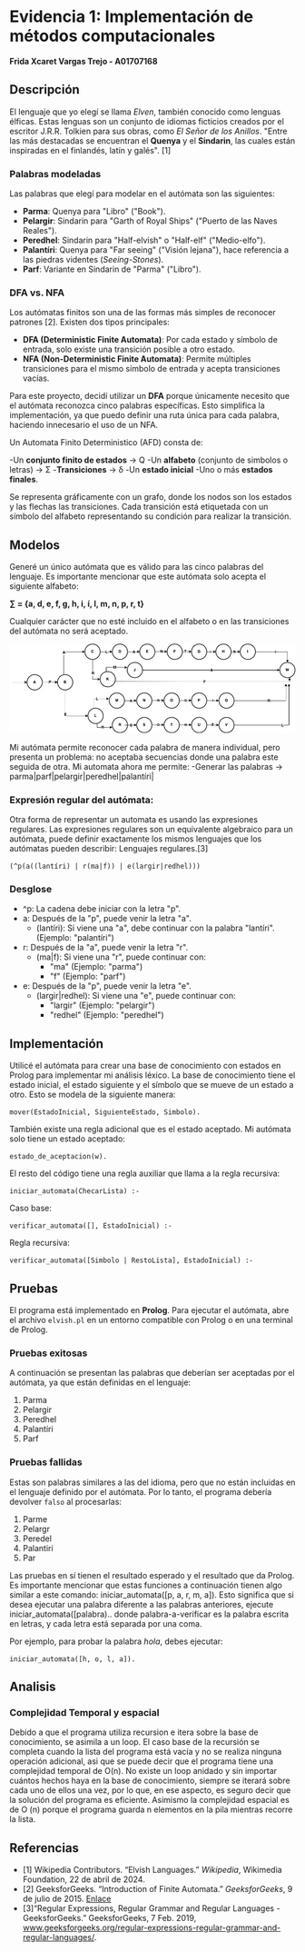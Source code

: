 # Evidencia 1: Implementación de métodos computacionales

**Frida Xcaret Vargas Trejo - A01707168**

## Descripción

El lenguaje que yo elegí se llama *Elven*, también conocido como lenguas élficas. Estas lenguas son un conjunto de idiomas ficticios creados por el escritor J.R.R. Tolkien para sus obras, como *El Señor de los Anillos*. "Entre las más destacadas se encuentran el **Quenya** y el **Sindarin**, las cuales están inspiradas en el finlandés, latín y galés". [1]

### Palabras modeladas

Las palabras que elegí para modelar en el autómata son las siguientes:

- **Parma**: Quenya para "Libro" ("Book").
- **Pelargir**: Sindarin para "Garth of Royal Ships" ("Puerto de las Naves Reales").
- **Peredhel**: Sindarin para "Half-elvish" o "Half-elf" ("Medio-elfo").
- **Palantíri**: Quenya para "Far seeing" ("Visión lejana"), hace referencia a las piedras videntes (*Seeing-Stones*).
- **Parf**: Variante en Sindarin de "Parma" ("Libro").

### DFA vs. NFA

Los autómatas finitos son una de las formas más simples de reconocer patrones [2]. Existen dos tipos principales:

- **DFA (Deterministic Finite Automata)**: Por cada estado y símbolo de entrada, solo existe una transición posible a otro estado.
- **NFA (Non-Deterministic Finite Automata)**: Permite múltiples transiciones para el mismo símbolo de entrada y acepta transiciones vacías.

Para este proyecto, decidí utilizar un **DFA** porque únicamente necesito que el autómata reconozca cinco palabras específicas. Esto simplifica la implementación, ya que puedo definir una ruta única para cada palabra, haciendo innecesario el uso de un NFA.

Un Automata Finito Deterministico (AFD) consta de:

-Un **conjunto finito de estados** -> Q
-Un **alfabeto** (conjunto de simbolos o letras) -> Σ
-**Transiciones** -> δ
-Un **estado inicial**
-Uno o más **estados finales**.

Se representa gráficamente con un grafo, donde los nodos son los estados y las flechas las transiciones. Cada transición está etiquetada con un símbolo del alfabeto representando su condición para realizar la transición.

## Modelos

Generé un único autómata que es válido para las cinco palabras del lenguaje. Es importante mencionar que este autómata solo acepta el siguiente alfabeto:

**∑ = {a, d, e, f, g, h, i, í, l, m, n, p, r, t}**

Cualquier carácter que no esté incluido en el alfabeto o en las transiciones del autómata no será aceptado.

![Autómata](/automata.png)

Mi autómata permite reconocer cada palabra de manera individual, pero presenta un problema: no aceptaba secuencias donde una palabra este seguida de otra.
Mi automata ahora me permite:
-Generar las palabras -> parma|parf|pelargir|peredhel|palantíri|

### Expresión regular del autómata:
Otra forma de representar un automata es usando las expresiones regulares. Las expresiones regulares son un equivalente algebraico para un autómata, puede definir exactamente los mismos lenguajes que los autómatas pueden describir: Lenguajes regulares.[3]
```
(^p(a((lantíri) | r(ma|f)) | e(largir|redhel)))
```
### Desglose
- ^p: La cadena debe iniciar con la letra "p".
- a: Después de la "p", puede venir la letra "a".
  - (lantíri): Si viene una "a", debe continuar con la palabra "lantíri". (Ejemplo: "palantíri")
- r: Después de la "a", puede venir la letra "r".
  - (ma|f): Si viene una "r", puede continuar con:
    - "ma" (Ejemplo: "parma")
    - "f" (Ejemplo: "parf")
- e: Después de la "p", puede venir la letra "e".
  - (largir|redhel): Si viene una "e", puede continuar con:
    - "largir" (Ejemplo: "pelargir")
    - "redhel" (Ejemplo: "peredhel")
  
## Implementación
Utilicé el autómata para crear una base de conocimiento con estados en Prolog para implementar mi análisis léxico. La base de conocimiento tiene el estado inicial, el estado siguiente y el símbolo que se mueve de un estado a otro. Esto se modela de la siguiente manera:
```
mover(EstadoInicial, SiguienteEstado, Simbolo).
```
También existe una regla adicional que es el estado aceptado. Mi autómata solo tiene un estado aceptado:
```
estado_de_aceptacion(w).
```
El resto del código tiene una regla auxiliar que llama a la regla recursiva:
```
iniciar_automata(ChecarLista) :-
```
Caso base: 
```
verificar_automata([], EstadoInicial) :-
```
Regla recursiva: 
```
verificar_automata([Simbolo | RestoLista], EstadoInicial) :-
```
## Pruebas
El programa está implementado en **Prolog**. Para ejecutar el autómata, abre el archivo `elvish.pl` en un entorno compatible con Prolog o en una terminal de Prolog. 

### Pruebas exitosas

A continuación se presentan las palabras que deberían ser aceptadas por el autómata, ya que están definidas en el lenguaje:

1. Parma
2. Pelargir
3. Peredhel
4. Palantíri
5. Parf

### Pruebas fallidas

Estas son palabras similares a las del idioma, pero que no están incluidas en el lenguaje definido por el autómata. Por lo tanto, el programa debería devolver `falso` al procesarlas:

1. Parme
2. Pelargr
3. Peredel
4. Palantiri
5. Par

Las pruebas en sí tienen el resultado esperado y el resultado que da Prolog. Es importante mencionar que estas funciones a continuación tienen algo similar a este comando: iniciar_automata([p, a, r, m, a]). Esto significa que si desea ejecutar una palabra diferente a las palabras anteriores, ejecute iniciar_automata([palabra).. donde palabra-a-verificar es la palabra escrita en letras, y cada letra está separada por una coma.

Por ejemplo, para probar la palabra *hola*, debes ejecutar:

```
iniciar_automata([h, o, l, a]).
```
## Analisis
### Complejidad Temporal y espacial
Debido a que el programa utiliza recursion e itera sobre la base de conocimiento, se asimila a un loop. El caso base de la recursión se completa cuando la lista del programa está vacía y no se realiza ninguna operación adicional, asi que se puede decir que el programa tiene una complejidad temporal de O(n). No existe un loop anidado y sin importar cuántos hechos haya en la base de conocimiento, siempre se iterará sobre cada uno de ellos una vez, por lo que, en ese aspecto, es seguro decir que la solución del programa es eficiente. Asimismo la complejidad espacial es de O (n) porque el programa guarda n elementos en la pila mientras recorre la lista.

## Referencias

- [1] Wikipedia Contributors. “Elvish Languages.” *Wikipedia*, Wikimedia Foundation, 22 de abril de 2024.
- [2] GeeksforGeeks. “Introduction of Finite Automata.” *GeeksforGeeks*, 9 de julio de 2015. [Enlace](https://www.geeksforgeeks.org/introduction-of-finite-automata/)
- [3]“Regular Expressions, Regular Grammar and Regular Languages - GeeksforGeeks.” GeeksforGeeks, 7 Feb. 2019, www.geeksforgeeks.org/regular-expressions-regular-grammar-and-regular-languages/.





